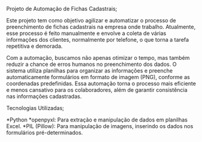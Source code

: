 Projeto de Automação de Fichas Cadastrais;

Este projeto tem como objetivo agilizar e automatizar o processo de preenchimento de fichas cadastrais na empresa onde trabalho. Atualmente, esse processo é feito manualmente e envolve a coleta de várias informações dos clientes, normalmente por telefone, o que torna a tarefa repetitiva e demorada.

Com a automação, buscamos não apenas otimizar o tempo, mas também reduzir a chance de erros humanos no preenchimento dos dados. O sistema utiliza planilhas para organizar as informações e preenche automaticamente formulários em formato de imagem (PNG), conforme as coordenadas predefinidas. Essa automação torna o processo mais eficiente e menos cansativo para os colaboradores, além de garantir consistência nas informações cadastradas.

Tecnologias Utilizadas;

*Python
*openpyxl: Para extração e manipulação de dados em planilhas Excel.
*PIL (Pillow): Para manipulação de imagens, inserindo os dados nos formulários pré-determinados.
